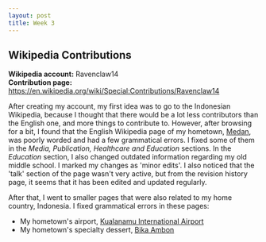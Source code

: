 ```yaml
---
layout: post
title: Week 3
---
```


Wikipedia Contributions
-----------------------

**Wikipedia account:** Ravenclaw14  
**Contribution page:** https://en.wikipedia.org/wiki/Special:Contributions/Ravenclaw14

After creating my account, my first idea was to go to the Indonesian Wikipedia, because I thought that there would be a lot less contributors than the English one, and more things to contribute to. However, after browsing for a bit, I found that the English Wikipedia page of my hometown, [Medan](https://en.wikipedia.org/wiki/Medan), was poorly worded and had a few grammatical errors. I fixed some of them in the _Media, Publication, Healthcare and Education_ sections. In the _Education_ section, I also changed outdated information regarding my old middle school. I marked my changes as 'minor edits'. I also noticed that the 'talk' section of the page wasn't very active, but from the revision history page, it seems that it has been edited and updated regularly.  

After that, I went to smaller pages that were also related to my home country, Indonesia. I fixed grammatical errors in these pages:  
- My hometown's airport, [Kualanamu International Airport](https://en.wikipedia.org/wiki/Kualanamu_International_Airport)
- My hometown's specialty dessert, [Bika Ambon](https://en.wikipedia.org/wiki/Bika_Ambon)
